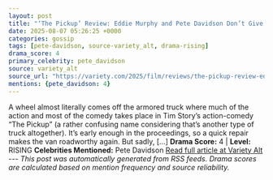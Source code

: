 ```yaml
---
layout: post
title: "‘The Pickup’ Review: Eddie Murphy and Pete Davidson Don’t Give a Truck in a Fitful Action Comedy"
date: 2025-08-07 05:26:25 +0000
categories: gossip
tags: [pete-davidson, source-variety_alt, drama-rising]
drama_score: 4
primary_celebrity: pete_davidson
source: variety_alt
source_url: "https://variety.com/2025/film/reviews/the-pickup-review-eddie-murphy-pete-davidson-1236480878/"
mentions: {pete_davidson: 4}
---
```


​​A wheel almost literally comes off the armored truck where much of the action and most of the comedy takes place in Tim Story’s action-comedy “The Pickup” (a rather confusing name considering that’s another type of truck altogether). It’s early enough in the proceedings, so a quick repair makes the van roadworthy again. But sadly, […] **Drama Score:** 4 | **Level:** RISING **Celebrities Mentioned:** Pete Davidson [Read full article at Variety Alt](https://variety.com/2025/film/reviews/the-pickup-review-eddie-murphy-pete-davidson-1236480878/) --- *This post was automatically generated from RSS feeds. Drama scores are calculated based on mention frequency and source reliability.*